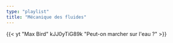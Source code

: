 ```yaml
---
type: "playlist"
title: "Mécanique des fluides"
---
```


{{< yt "Max Bird" kJJ0yTiG89k "Peut-on marcher sur l'eau ?"  >}}